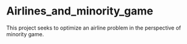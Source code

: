# Airlines_and_minority_game
This project seeks to optimize an airline problem in the perspective of minority game. 

